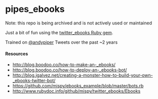 # pipes_ebooks

Note: this repo is being archived and is not actively used or maintained

Just a bit of fun using the [twitter_ebooks Ruby gem](https://github.com/mispy/twitter_ebooks).

Trained on [@andypiper](https://twitter.com/andypiper) Tweets over the past ~2 years

#### Resources
* http://blog.boodoo.co/how-to-make-an-_ebooks/
* http://blog.boodoo.co/how-to-deploy-an-_ebooks-bot/
* http://blog.igalvez.net/creating-a-monster-how-to-build-your-own-_ebooks-twitter-bot/
* https://github.com/mispy/ebooks_example/blob/master/bots.rb
* http://www.rubydoc.info/github/mispy/twitter_ebooks/Ebooks
